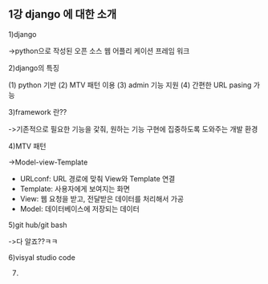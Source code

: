 ## 1강 django 에 대한 소개

1)django
  
  ->python으로 작성된 오픈 소스 웹 어플리 케이션 프레임 워크
  
2)django의 특징

 (1) python 기반
 (2) MTV 패턴 이용
 (3) admin 기능 지원
 (4) 간편한 URL pasing 가능
 
3)framework 란??

  ->기존적으로 필요한 기능을 갗줘, 원하는 기능 구현에 집중하도록 도와주는 개발 환경
  
4)MTV 패턴

  ->Model-view-Template
  
  + URLconf: URL 경로에 맞춰 View와 Template 연결
  + Template: 사용자에게 보여지는 화면
  + View: 웹 요청을 받고, 전달받은 데이터를 처리해서 가공
  + Model: 데이터베이스에 저장되는 데이터
  
5)git hub/git bash
  
  ->다 알죠??ㅋㅋ
  
6)visyal studio code

7)
